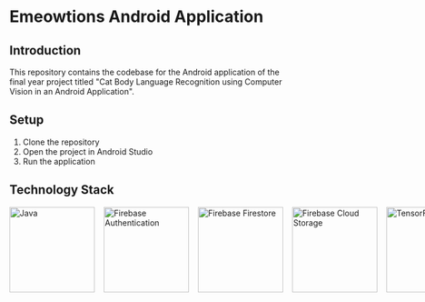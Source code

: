 # Emeowtions Android Application
## Introduction
This repository contains the codebase for the Android application of the final year project titled "Cat Body Language Recognition using Computer Vision in an Android Application".

## Setup
1. Clone the repository
2. Open the project in Android Studio
3. Run the application

## Technology Stack
<div style="display: flex; gap: 1rem;">

<img src="https://upload.wikimedia.org/wikipedia/en/thumb/3/30/Java_programming_language_logo.svg/1200px-Java_programming_language_logo.svg.png" width="150" height="150" alt="Java" />

<img src="https://miro.medium.com/v2/resize:fit:1080/1*eydB7_tt0nAsO4c-CCFAaw.jpeg" width="150" height="150" alt="Firebase Authentication" />

<img src="https://i.ytimg.com/vi/J6a0_90YSe0/maxresdefault.jpg" width="150" height="150" alt="Firebase Firestore" />

<img src="https://miro.medium.com/v2/1*oT_l6QxMdTN65-0gwFqeNg.png" width="150" height="150" alt="Firebase Cloud Storage" />

<img src="https://encrypted-tbn0.gstatic.com/images?q=tbn:ANd9GcRS2d1cGHGljgJZz28GdGoeNiz-l3xHHricHA&s" width="150" height="150" alt="TensorFlow Lite" />

</div>